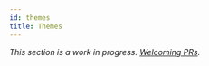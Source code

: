 ```yaml
---
id: themes
title: Themes
---
```


_This section is a work in progress. [Welcoming PRs](https://github.com/facebook/docusaurus/issues/1640)._

<!--

API for themes

Related pieces
---
- [Guides – Themes](using-themes.md)
- [Advanced Guides - Themes](advanced-themes.md)

References
---
- [source code on loading themes](/packages/docusaurus/src/server/themes/index.ts)
- [using plugins doc](using-plugins.md)
- [vuepress docs on themes](https://v1.vuepress.vuejs.org/theme/)

-->
